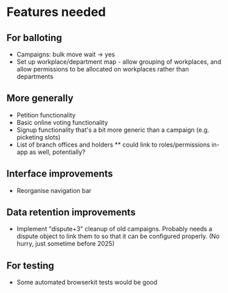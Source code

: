 # Features needed

## For balloting

* Campaigns: bulk move wait -> yes
* Set up workplace/department map - allow grouping of workplaces, and allow permissions to be allocated on workplaces rather than departments

## More generally

* Petition functionality
* Basic online voting functionality
* Signup functionality that's a bit more generic than a campaign (e.g. picketing slots)
* List of branch offices and holders
** could link to roles/permissions in-app as well, potentially?

## Interface improvements

* Reorganise navigation bar

## Data retention improvements

* Implement "dispute+3" cleanup of old campaigns. Probably needs a dispute object to link them to so that it can be configured properly. (No hurry, just sometime before 2025)

## For testing

* Some automated browserkit tests would be good
